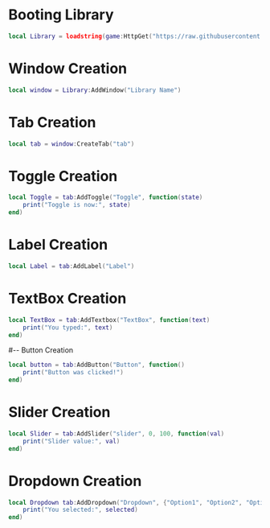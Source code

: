 # Booting Library
```lua
local Library = loadstring(game:HttpGet("https://raw.githubusercontent.com/EncryptedV10/Nova-Library/refs/heads/main/Library.lua", true))()
```

# Window Creation
```lua
local window = Library:AddWindow("Library Name")
```
# Tab Creation
```lua
local tab = window:CreateTab("tab")
```

# Toggle Creation
```lua
local Toggle = tab:AddToggle("Toggle", function(state)
	print("Toggle is now:", state)
end)
```

# Label Creation
```lua
local Label = tab:AddLabel("Label")
```

# TextBox Creation
```lua
local TextBox = tab:AddTextbox("TextBox", function(text)
	print("You typed:", text)
end)
```

#-- Button Creation
```lua
local button = tab:AddButton("Button", function()
	print("Button was clicked!")
end)
```

# Slider Creation
```lua
local Slider = tab:AddSlider("slider", 0, 100, function(val)
	print("Slider value:", val)
end)
```

# Dropdown Creation
```lua
local Dropdown tab:AddDropdown("Dropdown", {"Option1", "Option2", "Option3"}, function(selected)
	print("You selected:", selected)
end)
```
